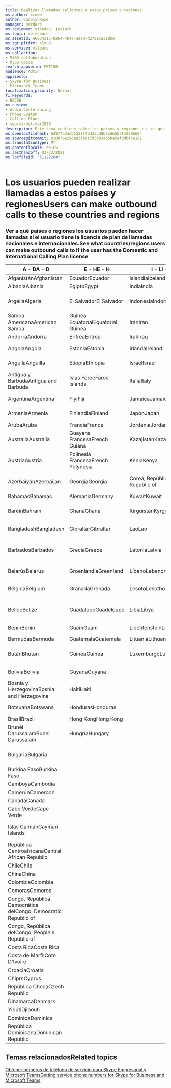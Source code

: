 ```yaml
---
title: Realizar llamadas salientes a estos países o regiones
ms.author: crowe
author: CarolynRowe
manager: serdars
ms.reviewer: mikedav, jastark
ms.topic: reference
ms.assetid: e603431c-8264-4b47-ad9d-d2701ce318be
ms.tgt.pltfrm: cloud
ms.service: msteams
ms.collection:
- M365-collaboration
- M365-voice
search.appverid: MET150
audience: Admin
appliesto:
- Skype for Business
- Microsoft Teams
localization_priority: Normal
f1.keywords:
- NOCSH
ms.custom:
- Audio Conferencing
- Phone System
- Calling Plans
- seo-marvel-mar2020
description: Este tema contiene todos los países y regiones en los que los usuarios pueden realizar llamadas si tienen un plan de llamadas.
ms.openlocfilehash: 6287fb3adb1532ffa423cd9becd65b2f1028b604
ms.sourcegitcommit: 01087be29daa3abce7d3b03a55ba5ef8db4ca161
ms.translationtype: MT
ms.contentlocale: es-ES
ms.lasthandoff: 03/23/2021
ms.locfileid: "51122264"
---
```

# <a name="users-can-make-outbound-calls-to-these-countries-and-regions"></a><span data-ttu-id="4c606-103">Los usuarios pueden realizar llamadas a estos países y regiones</span><span class="sxs-lookup"><span data-stu-id="4c606-103">Users can make outbound calls to these countries and regions</span></span>

### <a name="see-what-countriesregions-users-can-make-outbound-calls-to-if-the-user-has-the-domestic-and-international-calling-plan-license"></a><span data-ttu-id="4c606-104">Ver a qué países o regiones los usuarios pueden hacer llamadas si el usuario tiene la licencia de plan de llamadas nacionales e internacionales.</span><span class="sxs-lookup"><span data-stu-id="4c606-104">See what countries/regions users can make outbound calls to if the user has the Domestic and International Calling Plan license</span></span>

|<span data-ttu-id="4c606-105">**A - D**</span><span class="sxs-lookup"><span data-stu-id="4c606-105">**A - D**</span></span>| <span data-ttu-id="4c606-106">**E - H**</span><span class="sxs-lookup"><span data-stu-id="4c606-106">**E - H**</span></span>|<span data-ttu-id="4c606-107">**I - L**</span><span class="sxs-lookup"><span data-stu-id="4c606-107">**I - L**</span></span>|<span data-ttu-id="4c606-108">**M - O**</span><span class="sxs-lookup"><span data-stu-id="4c606-108">**M - O**</span></span>|<span data-ttu-id="4c606-109">**P - S**</span><span class="sxs-lookup"><span data-stu-id="4c606-109">**P - S**</span></span>|<span data-ttu-id="4c606-110">**T - Z**</span><span class="sxs-lookup"><span data-stu-id="4c606-110">**T - Z**</span></span>|
---|---|---|---|---|---|
|<span data-ttu-id="4c606-111">Afganistán</span><span class="sxs-lookup"><span data-stu-id="4c606-111">Afghanistan</span></span>|<span data-ttu-id="4c606-112">Ecuador</span><span class="sxs-lookup"><span data-stu-id="4c606-112">Ecuador</span></span> |<span data-ttu-id="4c606-113">Islandia</span><span class="sxs-lookup"><span data-stu-id="4c606-113">Iceland</span></span> |<span data-ttu-id="4c606-114">Macao</span><span class="sxs-lookup"><span data-stu-id="4c606-114">Macau</span></span> |<span data-ttu-id="4c606-115">Pakistán</span><span class="sxs-lookup"><span data-stu-id="4c606-115">Pakistan</span></span> |<span data-ttu-id="4c606-116">Taiwán</span><span class="sxs-lookup"><span data-stu-id="4c606-116">Taiwan</span></span>   |
|<span data-ttu-id="4c606-117">Albania</span><span class="sxs-lookup"><span data-stu-id="4c606-117">Albania</span></span>|<span data-ttu-id="4c606-118">Egipto</span><span class="sxs-lookup"><span data-stu-id="4c606-118">Egypt</span></span> |<span data-ttu-id="4c606-119">India</span><span class="sxs-lookup"><span data-stu-id="4c606-119">India</span></span> |<span data-ttu-id="4c606-120">Macedonia</span><span class="sxs-lookup"><span data-stu-id="4c606-120">Macedonia</span></span> |<span data-ttu-id="4c606-121">Palaos</span><span class="sxs-lookup"><span data-stu-id="4c606-121">Palau</span></span> |<span data-ttu-id="4c606-122">Tayikistán</span><span class="sxs-lookup"><span data-stu-id="4c606-122">Tajikistan</span></span>   |
|<span data-ttu-id="4c606-123">Argelia</span><span class="sxs-lookup"><span data-stu-id="4c606-123">Algeria</span></span>|<span data-ttu-id="4c606-124">El Salvador</span><span class="sxs-lookup"><span data-stu-id="4c606-124">El Salvador</span></span> |<span data-ttu-id="4c606-125">Indonesia</span><span class="sxs-lookup"><span data-stu-id="4c606-125">Indonesia</span></span> |<span data-ttu-id="4c606-126">Malaui</span><span class="sxs-lookup"><span data-stu-id="4c606-126">Malawi</span></span> |<span data-ttu-id="4c606-127">Autoridad Nacional Palestina</span><span class="sxs-lookup"><span data-stu-id="4c606-127">Palestinian Authority</span></span> |<span data-ttu-id="4c606-128">Tanzania, República Unida de</span><span class="sxs-lookup"><span data-stu-id="4c606-128">Tanzania, United Republic of</span></span>  |
|<span data-ttu-id="4c606-129">Samoa Americana</span><span class="sxs-lookup"><span data-stu-id="4c606-129">American Samoa</span></span>|<span data-ttu-id="4c606-130">Guinea Ecuatorial</span><span class="sxs-lookup"><span data-stu-id="4c606-130">Equatorial Guinea</span></span> |<span data-ttu-id="4c606-131">Irán</span><span class="sxs-lookup"><span data-stu-id="4c606-131">Iran</span></span> |<span data-ttu-id="4c606-132">Malasia</span><span class="sxs-lookup"><span data-stu-id="4c606-132">Malaysia</span></span> |<span data-ttu-id="4c606-133">Panamá</span><span class="sxs-lookup"><span data-stu-id="4c606-133">Panama</span></span> | <span data-ttu-id="4c606-134">Tailandia</span><span class="sxs-lookup"><span data-stu-id="4c606-134">Thailand</span></span>   |
|<span data-ttu-id="4c606-135">Andorra</span><span class="sxs-lookup"><span data-stu-id="4c606-135">Andorra</span></span> |<span data-ttu-id="4c606-136">Eritrea</span><span class="sxs-lookup"><span data-stu-id="4c606-136">Eritrea</span></span> |<span data-ttu-id="4c606-137">Irak</span><span class="sxs-lookup"><span data-stu-id="4c606-137">Iraq</span></span> |<span data-ttu-id="4c606-138">Mali</span><span class="sxs-lookup"><span data-stu-id="4c606-138">Mali</span></span> |<span data-ttu-id="4c606-139">Paraguay</span><span class="sxs-lookup"><span data-stu-id="4c606-139">Paraguay</span></span> |<span data-ttu-id="4c606-140">Togo</span><span class="sxs-lookup"><span data-stu-id="4c606-140">Togo</span></span>   |
|<span data-ttu-id="4c606-141">Angola</span><span class="sxs-lookup"><span data-stu-id="4c606-141">Angola</span></span> |<span data-ttu-id="4c606-142">Estonia</span><span class="sxs-lookup"><span data-stu-id="4c606-142">Estonia</span></span> |<span data-ttu-id="4c606-143">Irlanda</span><span class="sxs-lookup"><span data-stu-id="4c606-143">Ireland</span></span> |<span data-ttu-id="4c606-144">Malta</span><span class="sxs-lookup"><span data-stu-id="4c606-144">Malta</span></span> |<span data-ttu-id="4c606-145">Perú</span><span class="sxs-lookup"><span data-stu-id="4c606-145">Peru</span></span> | <span data-ttu-id="4c606-146">Trinidad y Tobago</span><span class="sxs-lookup"><span data-stu-id="4c606-146">Trinidad and Tobago</span></span>  |
|<span data-ttu-id="4c606-147">Anguila</span><span class="sxs-lookup"><span data-stu-id="4c606-147">Anguilla</span></span> |<span data-ttu-id="4c606-148">Etiopía</span><span class="sxs-lookup"><span data-stu-id="4c606-148">Ethiopia</span></span> |<span data-ttu-id="4c606-149">Israel</span><span class="sxs-lookup"><span data-stu-id="4c606-149">Israel</span></span> |<span data-ttu-id="4c606-150">Islas Marshall</span><span class="sxs-lookup"><span data-stu-id="4c606-150">Marshall Islands</span></span> | <span data-ttu-id="4c606-151">Filipinas</span><span class="sxs-lookup"><span data-stu-id="4c606-151">Philippines</span></span> | <span data-ttu-id="4c606-152">Turquía</span><span class="sxs-lookup"><span data-stu-id="4c606-152">Turkey</span></span> |
|<span data-ttu-id="4c606-153">Antigua y Barbuda</span><span class="sxs-lookup"><span data-stu-id="4c606-153">Antigua and Barbuda</span></span> | <span data-ttu-id="4c606-154">Islas Feroe</span><span class="sxs-lookup"><span data-stu-id="4c606-154">Faroe Islands</span></span> |<span data-ttu-id="4c606-155">Italia</span><span class="sxs-lookup"><span data-stu-id="4c606-155">Italy</span></span> |<span data-ttu-id="4c606-156">Martinica</span><span class="sxs-lookup"><span data-stu-id="4c606-156">Martinique</span></span> |<span data-ttu-id="4c606-157">Polonia</span><span class="sxs-lookup"><span data-stu-id="4c606-157">Poland</span></span> |<span data-ttu-id="4c606-158">Turkmenistán</span><span class="sxs-lookup"><span data-stu-id="4c606-158">Turkmenistan</span></span> |
|<span data-ttu-id="4c606-159">Argentina</span><span class="sxs-lookup"><span data-stu-id="4c606-159">Argentina</span></span>|<span data-ttu-id="4c606-160">Fiyi</span><span class="sxs-lookup"><span data-stu-id="4c606-160">Fiji</span></span> |<span data-ttu-id="4c606-161">Jamaica</span><span class="sxs-lookup"><span data-stu-id="4c606-161">Jamaica</span></span> |<span data-ttu-id="4c606-162">Mauricio</span><span class="sxs-lookup"><span data-stu-id="4c606-162">Mauritius</span></span> |<span data-ttu-id="4c606-163">Portugal</span><span class="sxs-lookup"><span data-stu-id="4c606-163">Portugal</span></span> |<span data-ttu-id="4c606-164">Turcas y Caicos</span><span class="sxs-lookup"><span data-stu-id="4c606-164">Turks and Caicos</span></span>   |
|<span data-ttu-id="4c606-165">Armenia</span><span class="sxs-lookup"><span data-stu-id="4c606-165">Armenia</span></span> |<span data-ttu-id="4c606-166">Finlandia</span><span class="sxs-lookup"><span data-stu-id="4c606-166">Finland</span></span> |<span data-ttu-id="4c606-167">Japón</span><span class="sxs-lookup"><span data-stu-id="4c606-167">Japan</span></span> |<span data-ttu-id="4c606-168">Mayotte</span><span class="sxs-lookup"><span data-stu-id="4c606-168">Mayotte</span></span> | <span data-ttu-id="4c606-169">Puerto Rico</span><span class="sxs-lookup"><span data-stu-id="4c606-169">Puerto Rico</span></span> |<span data-ttu-id="4c606-170">Uganda</span><span class="sxs-lookup"><span data-stu-id="4c606-170">Uganda</span></span>  |
|<span data-ttu-id="4c606-171">Aruba</span><span class="sxs-lookup"><span data-stu-id="4c606-171">Aruba</span></span> |<span data-ttu-id="4c606-172">Francia</span><span class="sxs-lookup"><span data-stu-id="4c606-172">France</span></span> |<span data-ttu-id="4c606-173">Jordania</span><span class="sxs-lookup"><span data-stu-id="4c606-173">Jordan</span></span> |<span data-ttu-id="4c606-174">México</span><span class="sxs-lookup"><span data-stu-id="4c606-174">Mexico</span></span> |<span data-ttu-id="4c606-175">Catar</span><span class="sxs-lookup"><span data-stu-id="4c606-175">Qatar</span></span> | <span data-ttu-id="4c606-176">Ucrania</span><span class="sxs-lookup"><span data-stu-id="4c606-176">Ukraine</span></span>   |
|<span data-ttu-id="4c606-177">Australia</span><span class="sxs-lookup"><span data-stu-id="4c606-177">Australia</span></span> |<span data-ttu-id="4c606-178">Guayana Francesa</span><span class="sxs-lookup"><span data-stu-id="4c606-178">French Guiana</span></span> |<span data-ttu-id="4c606-179">Kazajistán</span><span class="sxs-lookup"><span data-stu-id="4c606-179">Kazakhstan</span></span> |<span data-ttu-id="4c606-180">Micronesia</span><span class="sxs-lookup"><span data-stu-id="4c606-180">Micronesia</span></span> |<span data-ttu-id="4c606-181">Reunión</span><span class="sxs-lookup"><span data-stu-id="4c606-181">Reunion</span></span> |<span data-ttu-id="4c606-182">Emiratos Árabes Unidos (E.A.U.)</span><span class="sxs-lookup"><span data-stu-id="4c606-182">United Arab Emirates (U.A.E)</span></span>  |
|<span data-ttu-id="4c606-183">Austria</span><span class="sxs-lookup"><span data-stu-id="4c606-183">Austria</span></span> |<span data-ttu-id="4c606-184">Polinesia Francesa</span><span class="sxs-lookup"><span data-stu-id="4c606-184">French Polynesia</span></span> |<span data-ttu-id="4c606-185">Kenia</span><span class="sxs-lookup"><span data-stu-id="4c606-185">Kenya</span></span> |<span data-ttu-id="4c606-186">Moldova, República de</span><span class="sxs-lookup"><span data-stu-id="4c606-186">Moldova, Republic of</span></span> |<span data-ttu-id="4c606-187">Rumania</span><span class="sxs-lookup"><span data-stu-id="4c606-187">Romania</span></span> |<span data-ttu-id="4c606-188">Reino Unido (RU)</span><span class="sxs-lookup"><span data-stu-id="4c606-188">United Kingdom (U.K.)</span></span> |
|<span data-ttu-id="4c606-189">Azerbaiyán</span><span class="sxs-lookup"><span data-stu-id="4c606-189">Azerbaijan</span></span> |<span data-ttu-id="4c606-190">Georgia</span><span class="sxs-lookup"><span data-stu-id="4c606-190">Georgia</span></span> |<span data-ttu-id="4c606-191">Corea, República de</span><span class="sxs-lookup"><span data-stu-id="4c606-191">Korea, Republic of</span></span> |<span data-ttu-id="4c606-192">Mónaco</span><span class="sxs-lookup"><span data-stu-id="4c606-192">Monaco</span></span> | <span data-ttu-id="4c606-193">Federación Rusa</span><span class="sxs-lookup"><span data-stu-id="4c606-193">Russian Federation</span></span> |<span data-ttu-id="4c606-194">Estados Unidos (EE. UU.)</span><span class="sxs-lookup"><span data-stu-id="4c606-194">United States (U.S.)</span></span>  |
|<span data-ttu-id="4c606-195">Bahamas</span><span class="sxs-lookup"><span data-stu-id="4c606-195">Bahamas</span></span> |<span data-ttu-id="4c606-196">Alemania</span><span class="sxs-lookup"><span data-stu-id="4c606-196">Germany</span></span> |<span data-ttu-id="4c606-197">Kuwait</span><span class="sxs-lookup"><span data-stu-id="4c606-197">Kuwait</span></span> |<span data-ttu-id="4c606-198">Mongolia</span><span class="sxs-lookup"><span data-stu-id="4c606-198">Mongolia</span></span> |<span data-ttu-id="4c606-199">Ruanda</span><span class="sxs-lookup"><span data-stu-id="4c606-199">Rwanda</span></span> | <span data-ttu-id="4c606-200">Uruguay</span><span class="sxs-lookup"><span data-stu-id="4c606-200">Uruguay</span></span> |
|<span data-ttu-id="4c606-201">Baréin</span><span class="sxs-lookup"><span data-stu-id="4c606-201">Bahrain</span></span> |<span data-ttu-id="4c606-202">Ghana</span><span class="sxs-lookup"><span data-stu-id="4c606-202">Ghana</span></span> |<span data-ttu-id="4c606-203">Kirguistán</span><span class="sxs-lookup"><span data-stu-id="4c606-203">Kyrgyzstan</span></span> |<span data-ttu-id="4c606-204">Montenegro</span><span class="sxs-lookup"><span data-stu-id="4c606-204">Montenegro</span></span> | <span data-ttu-id="4c606-205">San Cristóbal y Nieves</span><span class="sxs-lookup"><span data-stu-id="4c606-205">Saint Kitts and Nevis</span></span> |<span data-ttu-id="4c606-206">Uzbekistán</span><span class="sxs-lookup"><span data-stu-id="4c606-206">Uzbekistan</span></span>  |
|<span data-ttu-id="4c606-207">Bangladesh</span><span class="sxs-lookup"><span data-stu-id="4c606-207">Bangladesh</span></span> |<span data-ttu-id="4c606-208">Gibraltar</span><span class="sxs-lookup"><span data-stu-id="4c606-208">Gibraltar</span></span> |<span data-ttu-id="4c606-209">Lao</span><span class="sxs-lookup"><span data-stu-id="4c606-209">Lao</span></span> |<span data-ttu-id="4c606-210">Montserrat</span><span class="sxs-lookup"><span data-stu-id="4c606-210">Montserrat</span></span> | <span data-ttu-id="4c606-211">Santa Lucía</span><span class="sxs-lookup"><span data-stu-id="4c606-211">Saint Lucia</span></span> |<span data-ttu-id="4c606-212">Estado de la Ciudad del Vaticano</span><span class="sxs-lookup"><span data-stu-id="4c606-212">Vatican City State</span></span>  |
|<span data-ttu-id="4c606-213">Barbados</span><span class="sxs-lookup"><span data-stu-id="4c606-213">Barbados</span></span> |<span data-ttu-id="4c606-214">Grecia</span><span class="sxs-lookup"><span data-stu-id="4c606-214">Greece</span></span> |<span data-ttu-id="4c606-215">Letonia</span><span class="sxs-lookup"><span data-stu-id="4c606-215">Latvia</span></span> |<span data-ttu-id="4c606-216">Marruecos</span><span class="sxs-lookup"><span data-stu-id="4c606-216">Morocco</span></span> |<span data-ttu-id="4c606-217">San Vicente y las Granadinas</span><span class="sxs-lookup"><span data-stu-id="4c606-217">Saint Vincent and the Grenadines</span></span> |<span data-ttu-id="4c606-218">Venezuela</span><span class="sxs-lookup"><span data-stu-id="4c606-218">Venezuela</span></span>   |
|<span data-ttu-id="4c606-219">Belarús</span><span class="sxs-lookup"><span data-stu-id="4c606-219">Belarus</span></span> |<span data-ttu-id="4c606-220">Groenlandia</span><span class="sxs-lookup"><span data-stu-id="4c606-220">Greenland</span></span> |<span data-ttu-id="4c606-221">Líbano</span><span class="sxs-lookup"><span data-stu-id="4c606-221">Lebanon</span></span> |<span data-ttu-id="4c606-222">Mozambique</span><span class="sxs-lookup"><span data-stu-id="4c606-222">Mozambique</span></span> | <span data-ttu-id="4c606-223">San Marino</span><span class="sxs-lookup"><span data-stu-id="4c606-223">San Marino</span></span> |<span data-ttu-id="4c606-224">Vietnam</span><span class="sxs-lookup"><span data-stu-id="4c606-224">Viet Nam</span></span>  |
|<span data-ttu-id="4c606-225">Bélgica</span><span class="sxs-lookup"><span data-stu-id="4c606-225">Belgium</span></span> |<span data-ttu-id="4c606-226">Granada</span><span class="sxs-lookup"><span data-stu-id="4c606-226">Grenada</span></span> |<span data-ttu-id="4c606-227">Lesoto</span><span class="sxs-lookup"><span data-stu-id="4c606-227">Lesotho</span></span> |<span data-ttu-id="4c606-228">Myanmar</span><span class="sxs-lookup"><span data-stu-id="4c606-228">Myanmar</span></span> | <span data-ttu-id="4c606-229">Arabia Saudí</span><span class="sxs-lookup"><span data-stu-id="4c606-229">Saudi Arabia</span></span> | <span data-ttu-id="4c606-230">Islas Vírgenes (Reino Unido)</span><span class="sxs-lookup"><span data-stu-id="4c606-230">Virgin Islands (British)</span></span> |
|<span data-ttu-id="4c606-231">Belice</span><span class="sxs-lookup"><span data-stu-id="4c606-231">Belize</span></span> |<span data-ttu-id="4c606-232">Guadalupe</span><span class="sxs-lookup"><span data-stu-id="4c606-232">Guadeloupe</span></span> |<span data-ttu-id="4c606-233">Libia</span><span class="sxs-lookup"><span data-stu-id="4c606-233">Libya</span></span> |<span data-ttu-id="4c606-234">Namibia</span><span class="sxs-lookup"><span data-stu-id="4c606-234">Namibia</span></span> |<span data-ttu-id="4c606-235">Senegal</span><span class="sxs-lookup"><span data-stu-id="4c606-235">Senegal</span></span> | <span data-ttu-id="4c606-236">Islas Vírgenes (Estados Unidos)</span><span class="sxs-lookup"><span data-stu-id="4c606-236">Virgin Islands (U.S.)</span></span>  |
|<span data-ttu-id="4c606-237">Benín</span><span class="sxs-lookup"><span data-stu-id="4c606-237">Benin</span></span> |<span data-ttu-id="4c606-238">Guam</span><span class="sxs-lookup"><span data-stu-id="4c606-238">Guam</span></span> |<span data-ttu-id="4c606-239">Liechtenstein</span><span class="sxs-lookup"><span data-stu-id="4c606-239">Liechtenstein</span></span> |<span data-ttu-id="4c606-240">Nepal</span><span class="sxs-lookup"><span data-stu-id="4c606-240">Nepal</span></span> | <span data-ttu-id="4c606-241">Serbia</span><span class="sxs-lookup"><span data-stu-id="4c606-241">Serbia</span></span> | <span data-ttu-id="4c606-242">Wallis y Futuna</span><span class="sxs-lookup"><span data-stu-id="4c606-242">Wallis and Futuna Islands</span></span>  |
|<span data-ttu-id="4c606-243">Bermudas</span><span class="sxs-lookup"><span data-stu-id="4c606-243">Bermuda</span></span> |<span data-ttu-id="4c606-244">Guatemala</span><span class="sxs-lookup"><span data-stu-id="4c606-244">Guatemala</span></span> |<span data-ttu-id="4c606-245">Lituania</span><span class="sxs-lookup"><span data-stu-id="4c606-245">Lithuania</span></span> |<span data-ttu-id="4c606-246">Países Bajos</span><span class="sxs-lookup"><span data-stu-id="4c606-246">Netherlands</span></span> |<span data-ttu-id="4c606-247">Singapur</span><span class="sxs-lookup"><span data-stu-id="4c606-247">Singapore</span></span> |<span data-ttu-id="4c606-248">Yemen</span><span class="sxs-lookup"><span data-stu-id="4c606-248">Yemen</span></span> |
|<span data-ttu-id="4c606-249">Bután</span><span class="sxs-lookup"><span data-stu-id="4c606-249">Bhutan</span></span> |<span data-ttu-id="4c606-250">Guinea</span><span class="sxs-lookup"><span data-stu-id="4c606-250">Guinea</span></span> |<span data-ttu-id="4c606-251">Luxemburgo</span><span class="sxs-lookup"><span data-stu-id="4c606-251">Luxembourg</span></span> |<span data-ttu-id="4c606-252">Antillas Neerlandesas</span><span class="sxs-lookup"><span data-stu-id="4c606-252">Netherlands Antilles</span></span> |<span data-ttu-id="4c606-253">Eslovaquia</span><span class="sxs-lookup"><span data-stu-id="4c606-253">Slovakia</span></span> |<span data-ttu-id="4c606-254">Zambia</span><span class="sxs-lookup"><span data-stu-id="4c606-254">Zambia</span></span>  |
|<span data-ttu-id="4c606-255">Bolivia</span><span class="sxs-lookup"><span data-stu-id="4c606-255">Bolivia</span></span> |<span data-ttu-id="4c606-256">Guyana</span><span class="sxs-lookup"><span data-stu-id="4c606-256">Guyana</span></span>| |<span data-ttu-id="4c606-257">Nueva Caledonia</span><span class="sxs-lookup"><span data-stu-id="4c606-257">New Caledonia</span></span> |<span data-ttu-id="4c606-258">Eslovenia</span><span class="sxs-lookup"><span data-stu-id="4c606-258">Slovenia</span></span> |<span data-ttu-id="4c606-259">Zimbabue</span><span class="sxs-lookup"><span data-stu-id="4c606-259">Zimbabwe</span></span> |
|<span data-ttu-id="4c606-260">Bosnia y Herzegovina</span><span class="sxs-lookup"><span data-stu-id="4c606-260">Bosnia and Herzegovina</span></span> |<span data-ttu-id="4c606-261">Haití</span><span class="sxs-lookup"><span data-stu-id="4c606-261">Haiti</span></span> ||<span data-ttu-id="4c606-262">Nueva Zelanda</span><span class="sxs-lookup"><span data-stu-id="4c606-262">New Zealand</span></span> |<span data-ttu-id="4c606-263">Sudáfrica</span><span class="sxs-lookup"><span data-stu-id="4c606-263">South Africa</span></span> | 
|<span data-ttu-id="4c606-264">Botsuana</span><span class="sxs-lookup"><span data-stu-id="4c606-264">Botswana</span></span> |<span data-ttu-id="4c606-265">Honduras</span><span class="sxs-lookup"><span data-stu-id="4c606-265">Honduras</span></span> ||<span data-ttu-id="4c606-266">Nicaragua</span><span class="sxs-lookup"><span data-stu-id="4c606-266">Nicaragua</span></span> |<span data-ttu-id="4c606-267">Sudán del Sur</span><span class="sxs-lookup"><span data-stu-id="4c606-267">South Sudan</span></span> |
|<span data-ttu-id="4c606-268">Brasil</span><span class="sxs-lookup"><span data-stu-id="4c606-268">Brazil</span></span> |<span data-ttu-id="4c606-269">Hong Kong</span><span class="sxs-lookup"><span data-stu-id="4c606-269">Hong Kong</span></span> ||<span data-ttu-id="4c606-270">Níger</span><span class="sxs-lookup"><span data-stu-id="4c606-270">Niger</span></span> |<span data-ttu-id="4c606-271">España</span><span class="sxs-lookup"><span data-stu-id="4c606-271">Spain</span></span> | 
|<span data-ttu-id="4c606-272">Brunéi Darussalam</span><span class="sxs-lookup"><span data-stu-id="4c606-272">Bunei Darussalam</span></span> |<span data-ttu-id="4c606-273">Hungría</span><span class="sxs-lookup"><span data-stu-id="4c606-273">Hungary</span></span> ||<span data-ttu-id="4c606-274">Nigeria</span><span class="sxs-lookup"><span data-stu-id="4c606-274">Nigeria</span></span> |<span data-ttu-id="4c606-275">Sri Lanka</span><span class="sxs-lookup"><span data-stu-id="4c606-275">Sri Lanka</span></span> | 
|<span data-ttu-id="4c606-276">Bulgaria</span><span class="sxs-lookup"><span data-stu-id="4c606-276">Bulgaria</span></span> |||<span data-ttu-id="4c606-277">Islas Marianas del Norte</span><span class="sxs-lookup"><span data-stu-id="4c606-277">Northern Mariana Islands</span></span> |<span data-ttu-id="4c606-278">San Pedro y Miquelón</span><span class="sxs-lookup"><span data-stu-id="4c606-278">St. Pierre and Miquelon</span></span> |
|<span data-ttu-id="4c606-279">Burkina Faso</span><span class="sxs-lookup"><span data-stu-id="4c606-279">Burkina Faso</span></span> |||<span data-ttu-id="4c606-280">Noruega</span><span class="sxs-lookup"><span data-stu-id="4c606-280">Norway</span></span> |<span data-ttu-id="4c606-281">Sudán</span><span class="sxs-lookup"><span data-stu-id="4c606-281">Sudan</span></span> |
|<span data-ttu-id="4c606-282">Camboya</span><span class="sxs-lookup"><span data-stu-id="4c606-282">Cambodia</span></span> |||<span data-ttu-id="4c606-283">Omán</span><span class="sxs-lookup"><span data-stu-id="4c606-283">Oman</span></span> |<span data-ttu-id="4c606-284">Surinam</span><span class="sxs-lookup"><span data-stu-id="4c606-284">Suriname</span></span> | 
|<span data-ttu-id="4c606-285">Camerún</span><span class="sxs-lookup"><span data-stu-id="4c606-285">Cameroon</span></span> ||||<span data-ttu-id="4c606-286">Suazilandia</span><span class="sxs-lookup"><span data-stu-id="4c606-286">Swaziland</span></span> |
|<span data-ttu-id="4c606-287">Canadá</span><span class="sxs-lookup"><span data-stu-id="4c606-287">Canada</span></span> ||||<span data-ttu-id="4c606-288">Suecia</span><span class="sxs-lookup"><span data-stu-id="4c606-288">Sweden</span></span> | 
|<span data-ttu-id="4c606-289">Cabo Verde</span><span class="sxs-lookup"><span data-stu-id="4c606-289">Cape Verde</span></span> ||||<span data-ttu-id="4c606-290">Suiza</span><span class="sxs-lookup"><span data-stu-id="4c606-290">Switzerland</span></span> |
|<span data-ttu-id="4c606-291">Islas Caimán</span><span class="sxs-lookup"><span data-stu-id="4c606-291">Cayman Islands</span></span> ||||<span data-ttu-id="4c606-292">República Árabe Siria</span><span class="sxs-lookup"><span data-stu-id="4c606-292">Syrian Arab Republic</span></span> |
|<span data-ttu-id="4c606-293">República Centroafricana</span><span class="sxs-lookup"><span data-stu-id="4c606-293">Central African Republic</span></span> |
|<span data-ttu-id="4c606-294">Chile</span><span class="sxs-lookup"><span data-stu-id="4c606-294">Chile</span></span> |
|<span data-ttu-id="4c606-295">China</span><span class="sxs-lookup"><span data-stu-id="4c606-295">China</span></span> |
|<span data-ttu-id="4c606-296">Colombia</span><span class="sxs-lookup"><span data-stu-id="4c606-296">Colombia</span></span> |
|<span data-ttu-id="4c606-297">Comoras</span><span class="sxs-lookup"><span data-stu-id="4c606-297">Comoros</span></span> |
|<span data-ttu-id="4c606-298">Congo, República Democrática del</span><span class="sxs-lookup"><span data-stu-id="4c606-298">Congo, Democratic Republic of</span></span> |
|<span data-ttu-id="4c606-299">Congo, República del</span><span class="sxs-lookup"><span data-stu-id="4c606-299">Congo, People's Republic of</span></span> |
|<span data-ttu-id="4c606-300">Costa Rica</span><span class="sxs-lookup"><span data-stu-id="4c606-300">Costa Rica</span></span> |
|<span data-ttu-id="4c606-301">Costa de Marfil</span><span class="sxs-lookup"><span data-stu-id="4c606-301">Cote D'Ivoire</span></span> |
|<span data-ttu-id="4c606-302">Croacia</span><span class="sxs-lookup"><span data-stu-id="4c606-302">Croatia</span></span> |
|<span data-ttu-id="4c606-303">Chipre</span><span class="sxs-lookup"><span data-stu-id="4c606-303">Cyprus</span></span> |
|<span data-ttu-id="4c606-304">República Checa</span><span class="sxs-lookup"><span data-stu-id="4c606-304">Czech Republic</span></span> |
|<span data-ttu-id="4c606-305">Dinamarca</span><span class="sxs-lookup"><span data-stu-id="4c606-305">Denmark</span></span> |
|<span data-ttu-id="4c606-306">Yibuti</span><span class="sxs-lookup"><span data-stu-id="4c606-306">Djibouti</span></span> |
|<span data-ttu-id="4c606-307">Dominica</span><span class="sxs-lookup"><span data-stu-id="4c606-307">Dominica</span></span> |
|<span data-ttu-id="4c606-308">República Dominicana</span><span class="sxs-lookup"><span data-stu-id="4c606-308">Dominican Republic</span></span> |

## <a name="related-topics"></a><span data-ttu-id="4c606-309">Temas relacionados</span><span class="sxs-lookup"><span data-stu-id="4c606-309">Related topics</span></span>

[<span data-ttu-id="4c606-310">Obtener números de teléfono de servicio para Skype Empresarial y Microsoft Teams</span><span class="sxs-lookup"><span data-stu-id="4c606-310">Getting service phone numbers for Skype for Business and Microsoft Teams</span></span>](../getting-service-phone-numbers.md)

  
